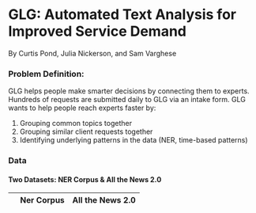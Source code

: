 # GLG: Automated Text Analysis for Improved Service Demand

By Curtis Pond, Julia Nickerson, and Sam Varghese

### Problem Definition:

GLG helps people make smarter decisions by connecting them to experts. Hundreds of requests are submitted daily to GLG via an intake form. GLG wants to help people reach experts faster by:
1. Grouping common topics together
2. Grouping similar client requests together
3. Identifying underlying patterns in the data (NER, time-based patterns)

### Data

#### Two Datasets: NER Corpus & All the News 2.0

| | Ner Corpus | All the News 2.0|
|-|------------|-----------------|



